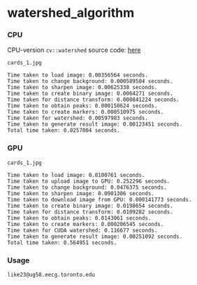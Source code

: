 # watershed_algorithm

### CPU
CPU-version `cv::watershed` source code: [here](https://github.com/opencv/opencv/blob/ff639d11d4a1533078e84c3514c9bb0cfe98defe/modules/imgproc/src/segmentation.cpp#L88-L326)

`cards_1.jpg`
```shell
Time taken to load image: 0.00356564 seconds.
Time taken to change background: 0.000589504 seconds.
Time taken to sharpen image: 0.00625338 seconds.
Time taken to create binary image: 0.0064271 seconds.
Time taken for distance transform: 0.000841224 seconds.
Time taken to obtain peaks: 0.000150624 seconds.
Time taken to create markers: 0.000510975 seconds.
Time taken for watershed: 0.00597983 seconds.
Time taken to generate result image: 0.00123451 seconds.
Total time taken: 0.0257004 seconds.
```
### GPU
`cards_1.jpg`
```shell
Time taken to load image: 0.0100761 seconds.
Time taken to upload image to GPU: 0.252296 seconds.
Time taken to change background: 0.0476375 seconds.
Time taken to sharpen image: 0.0901306 seconds.
Time taken to download image from GPU: 0.000141773 seconds.
Time taken to create binary image: 0.0198654 seconds.
Time taken for distance transform: 0.0109282 seconds.
Time taken to obtain peaks: 0.0143061 seconds.
Time taken to create markers: 0.000206545 seconds.
Time taken for CUDA watershed: 0.116677 seconds.
Time taken to generate result image: 0.00251092 seconds.
Total time taken: 0.564951 seconds.
```

### Usage
`like23@ug58.eecg.toronto.edu`
